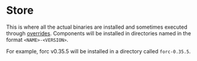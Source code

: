 # Store

This is where all the actual binaries are installed and sometimes executed through
[overrides]. Components will be installed in directories named in the format `<NAME>-<VERSION>`.

For example, forc v0.35.5 will be installed in a directory called `forc-0.35.5`.

[overrides]: ../overrides.md
